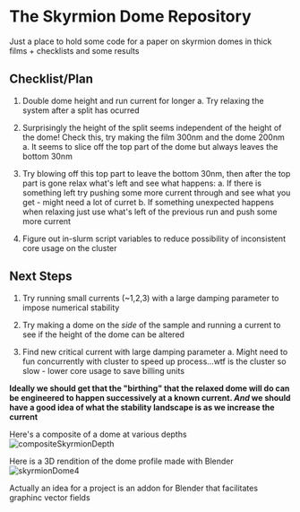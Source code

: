 # The Skyrmion Dome Repository

Just a place to hold some code for a paper on skyrmion domes in thick films + checklists and some results

## Checklist/Plan

1.  Double dome height and run current for longer
    a.  Try relaxing the system after a split has ocurred
    
2.  Surprisingly the height of the split seems independent of the height of the dome! Check this, try making the film 300nm and the dome 200nm
    a.  It seems to slice off the top part of the dome but always leaves the bottom 30nm

3.  Try blowing off this top part to leave the bottom 30nm, then after the top part is gone relax what's left and see what happens:
    a.  If there is something left try pushing some more current through and see what you get - might need a lot of curret
    b.  If something unexpected happens when relaxing just use what's left of the previous run and push some more current
    
3.  Figure out in-slurm script variables to reduce possibility of inconsistent core usage on the cluster

## Next Steps

1.  Try running small currents (~1,2,3) with a large damping parameter to impose numerical stability

2.  Try making a dome on the *side* of the sample and running a current to see if the height of the dome can be altered

3.  Find new critical current with large damping parameter
    a.  Might need to fun concurrently with cluster to speed up process...wtf is the cluster so slow - lower core usage to save billing units

**Ideally we should get that the "birthing" that the relaxed dome will do can be engineered to happen successively at a known current. *And* we should have a good idea of what the stability landscape is as we increase the current**


Here's a composite of a dome at various depths
![compositeSkyrmionDepth](https://user-images.githubusercontent.com/74024926/151843302-36616cc4-1cac-46bd-99ac-640567006241.png)

Here is a 3D rendition of the dome profile made with Blender
![skyrmionDome4](https://user-images.githubusercontent.com/74024926/151843738-cbc5f439-74a9-4815-a828-59b986dfe383.png)

Actually an idea for a project is an addon for Blender that facilitates graphinc vector fields

